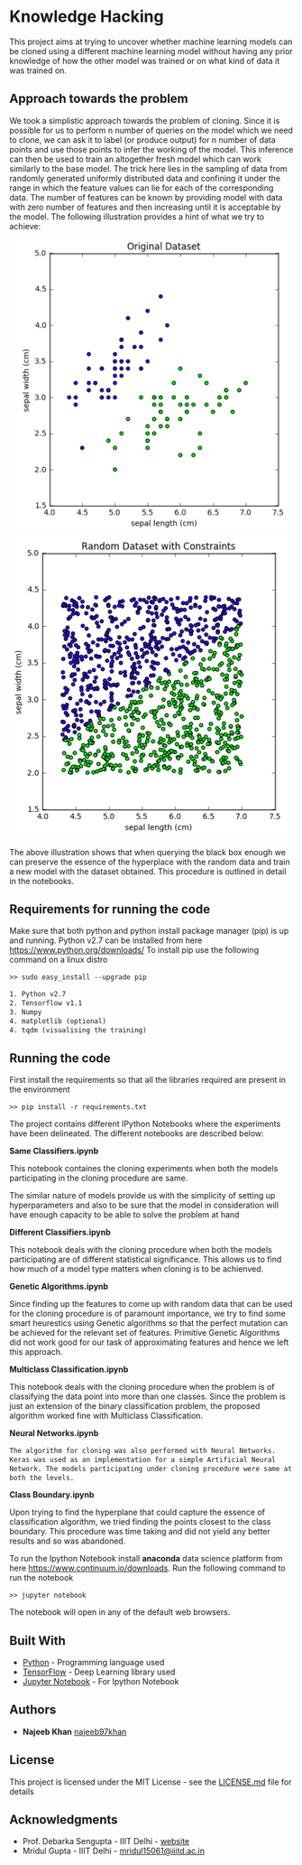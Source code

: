 # Knowledge Hacking
This project aims at trying to uncover whether machine learning models can be cloned using a different machine learning model without having any prior knowledge of how the other model was trained or on what kind of data it was trained on.

## Approach towards the problem
We took a simplistic approach towards the problem of cloning. Since it is possible for us to perform n number of queries on the model which we need to clone, we can ask it to label (or produce output) for n number of data points and use those points to infer the working of the model. This inference can then be used to train an altogether fresh model which can work similarly to the base model. The trick here lies in the sampling of data from randomly generated uniformly distributed data and confining it under the range in which the feature values can lie for each of the corresponding data. The number of features can be known by providing model with data with zero number of features and then increasing until it is acceptable by the model. The following illustration provides a hint of what we try to achieve:


![Original Iris](images/original_iris.png)
![Constrained Iris](images/constrained_iris.png)


The above illustration shows that when querying the black box enough we can preserve the essence of the hyperplace with the random data and train a new model with the dataset obtained. This procedure is outlined in detail in the notebooks.

## Requirements for running the code
Make sure that both python and python install package manager (pip) is up and running. 
Python v2.7 can be installed from here https://www.python.org/downloads/
To install pip use the following command on a linux distro
```
>> sudo easy_install --upgrade pip
```
```
1. Python v2.7
2. Tensorflow v1.1
3. Numpy
4. matplotlib (optional)
4. tqdm (visualising the training)
```

## Running the code
First install the requirements so that all the libraries required are present in the environment
```
>> pip install -r requirements.txt
```

The project contains different IPython Notebooks where the experiments have been delineated. The different notebooks are described below:

**Same Classifiers.ipynb**

This notebook containes the cloning experiments when both the models participating in the cloning procedure are same. 

The similar nature of models provide us with the simplicity of setting up hyperparameters and also to be sure that the model in consideration will have enough capacity to be able to solve the problem at hand


**Different Classifiers.ipynb**

This notebook deals with the cloning procedure when both the models participating are of different statistical significance. This allows us to find how much of a model type matters when cloning is to be achienved.


**Genetic Algorithms.ipynb**

Since finding up the features to come up with random data that can be used for the cloning procedure is of paramount importance, we try to find some smart heurestics using Genetic algorithms so that the perfect mutation can be achieved for the relevant set of features. Primitive Genetic Algorithms did not work good for our task of approximating features and hence we left this approach.

**Multiclass Classification.ipynb**

This notebook deals with the cloning procedure when the problem is of classifying the data point into more than one classes. Since the problem is just an extension of the binary classification problem, the proposed algorithm worked fine with Multiclass Classification.


**Neural Networks.ipynb**

```
The algorithm for cloning was also performed with Neural Networks. Keras was used as an implementation for a simple Artificial Neural Network. The models participating under cloning procedure were same at both the levels.
```

**Class Boundary.ipynb**

Upon trying to find the hyperplane that could capture the essence of classification algorithm, we tried finding the points closest to the class boundary. This procedure was time taking and did not yield any better results and so was abandoned.


To run the Ipython Notebook install **anaconda** data science platform from here https://www.continuum.io/downloads.
Run the following command to run the notebook
```
>> jupyter notebook
```
The notebook will open in any of the default web browsers.

## Built With

* [Python](https://www.python.org/) - Programming language used
* [TensorFlow](https://www.tensorflow.org//) - Deep Learning library used
* [Jupyter Notebook](http://jupyter.org/) - For Ipython Notebook


## Authors

* **Najeeb Khan** [najeeb97khan](https://github.com/najeeb97khan)


## License

This project is licensed under the MIT License - see the [LICENSE.md](LICENSE.md) file for details

## Acknowledgments

* Prof. Debarka Sengupta - IIIT Delhi - [website](https://www.debarka.com)
* Mridul Gupta - IIIT Delhi - [mridul15061@iiitd.ac.in](mridul15061@iiitd.ac.in)

